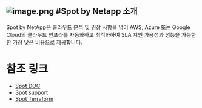 ![image.png](https://dev.azure.com/sangwon0200/NetApp_KR_Cloud_KB/_git/NetApp_KR_Cloud_KB.wiki?path=/.attachments/image-7ffa0e97-443e-47f3-9460-782e3d0d5e4c.png)
#Spot by Netapp 소개
---
Spot by NetApp은 클라우드 분석 및 권장 사항을 넘어 AWS, Azure 또는 Google Cloud의 클라우드 인프라를 자동화하고 최적화하여 SLA 지원 가용성과 성능을 가능한 한 가장 낮은 비용으로 제공합니다.
# 참조 링크
- [ Spot DOC ](https://docs.spot.io/)
- [ Spot support ](https://support.spot.io/hc/en-us)
- [ Spot Terraform ](https://registry.terraform.io/providers/spotinst/spotinst/latest/docs)